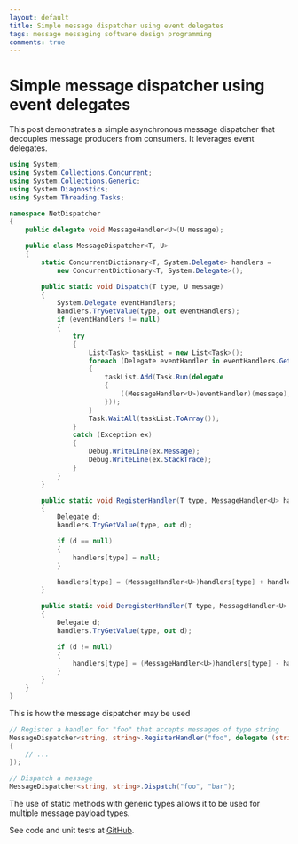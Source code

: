 ```yaml
---
layout: default
title: Simple message dispatcher using event delegates
tags: message messaging software design programming
comments: true
---
```

# Simple message dispatcher using event delegates

This post demonstrates a simple asynchronous message dispatcher that decouples message producers from consumers. It leverages event delegates.

```c#
using System;
using System.Collections.Concurrent;
using System.Collections.Generic;
using System.Diagnostics;
using System.Threading.Tasks;

namespace NetDispatcher
{
    public delegate void MessageHandler<U>(U message);

    public class MessageDispatcher<T, U>
    {
        static ConcurrentDictionary<T, System.Delegate> handlers =
            new ConcurrentDictionary<T, System.Delegate>();

        public static void Dispatch(T type, U message)
        {
            System.Delegate eventHandlers;
            handlers.TryGetValue(type, out eventHandlers);
            if (eventHandlers != null)
            {
                try
                {
                    List<Task> taskList = new List<Task>();
                    foreach (Delegate eventHandler in eventHandlers.GetInvocationList())
                    {
                        taskList.Add(Task.Run(delegate
                        {
                            ((MessageHandler<U>)eventHandler)(message);
                        }));
                    }
                    Task.WaitAll(taskList.ToArray());
                }
                catch (Exception ex)
                {
                    Debug.WriteLine(ex.Message);
                    Debug.WriteLine(ex.StackTrace);
                }
            }
        }

        public static void RegisterHandler(T type, MessageHandler<U> handler)
        {
            Delegate d;
            handlers.TryGetValue(type, out d);

            if (d == null)
            {
                handlers[type] = null;
            }

            handlers[type] = (MessageHandler<U>)handlers[type] + handler;
        }

        public static void DeregisterHandler(T type, MessageHandler<U> handler)
        {
            Delegate d;
            handlers.TryGetValue(type, out d);

            if (d != null)
            {
                handlers[type] = (MessageHandler<U>)handlers[type] - handler;
            }
        }
    }
}
```

This is how the message dispatcher may be used

```c#
// Register a handler for "foo" that accepts messages of type string
MessageDispatcher<string, string>.RegisterHandler("foo", delegate (string message)
{
    // ...
});

// Dispatch a message
MessageDispatcher<string, string>.Dispatch("foo", "bar");
```

The use of static methods with generic types allows it to be used for multiple message payload types.

See code and unit tests at [GitHub](https://github.com/tewarid/net-dispatcher).
